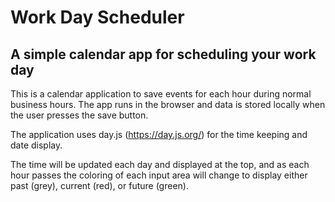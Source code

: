 # Work Day Scheduler
## A simple calendar app for scheduling your work day
This is a calendar application to save events for each hour during normal business hours. The app runs in the browser and data is stored locally when the user presses the save button. 

The application uses day.js (https://day.js.org/) for the time keeping and date display. 

The time will be updated each day and displayed at the top, and as each hour passes the coloring of each input area will change to display either past (grey), current (red), or future (green).

